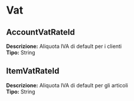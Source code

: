 # Vat
AccountVatRateId 
----
 **Descrizione:** Aliquota IVA di default per i clienti <br>
**Tipo:** String <br>

ItemVatRateId 
----
 **Descrizione:** Aliquota IVA di default per gli articoli <br>
**Tipo:** String <br>

